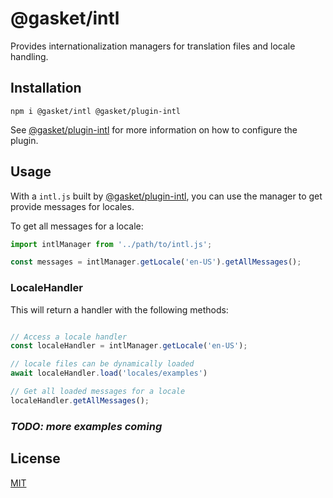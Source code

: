 # @gasket/intl

Provides internationalization managers for translation files and locale handling.

## Installation

```
npm i @gasket/intl @gasket/plugin-intl
```

See [@gasket/plugin-intl] for more information on how to configure the plugin.

## Usage

With a `intl.js` built by [@gasket/plugin-intl], you can use the manager to
get provide messages for locales.

To get all messages for a locale:

```js
import intlManager from '../path/to/intl.js';

const messages = intlManager.getLocale('en-US').getAllMessages();
```

### LocaleHandler

This will return a handler with the following methods:

```js

// Access a locale handler
const localeHandler = intlManager.getLocale('en-US');

// locale files can be dynamically loaded
await localeHandler.load('locales/examples')

// Get all loaded messages for a locale
localeHandler.getAllMessages();
```

### _TODO: more examples coming_

## License

[MIT](./LICENSE.md)

<!-- LINKS -->

[@gasket/plugin-intl]: /packages/gasket-plugin-intl/README.md
